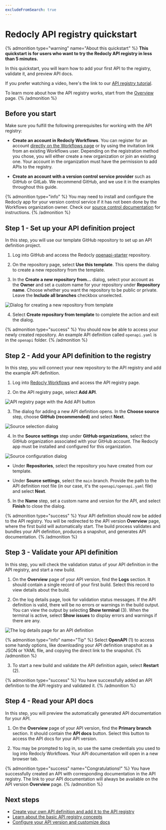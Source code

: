 ```yaml
---
excludeFromSearch: true
---
```


# Redocly API registry quickstart

{% admonition type="warning" name="About this quickstart" %}
**This quickstart is for users who want to try the Redocly API registry in less than 5 minutes.**

In this quickstart, you will learn how to add your first API to the registry, validate it, and preview API docs.

If you prefer watching a video, here's the link to our [API registry tutorial](https://www.youtube.com/watch?v=V0zOcl-l8ZM).

To learn more about how the API registry works, start from the [Overview](../overview.md) page.
{% /admonition %}

## Before you start

Make sure you fulfill the following prerequisites for working with the API registry:

- **Create an account in Redocly Workflows**. You can register for an account [directly on the Workflows page](https://app.redocly.com/signup) or by using the invitation link from an existing Workflows user. Depending on the registration method you chose, you will either create a new organization or join an existing one. Your account in the organization must have the permission to add APIs to the registry.

- **Create an account with a version control service provider** such as GitHub or GitLab. We recommend GitHub, and we use it in the examples throughout this guide.

{% admonition type="info" %}
You may need to install and configure the Redocly app for your version control service if it has not been done by the Workflows organization owner. Check our [source control documentation](../../workflows/sources/index.md) for instructions.
{% /admonition %}

## Step 1 - Set up your API definition project

In this step, you will use our template GitHub repository to set up an API definition project.

1. Log into GitHub and access the Redocly [openapi-starter](https://github.com/Redocly/openapi-starter) repository.

2. On the repository page, select **Use this template**. This opens the dialog to create a new repository from the template.

3. In the **Create a new repository from...** dialog, select your account as the **Owner** and set a custom name for your repository under **Repository name**. Choose whether you want the repository to be public or private. Leave the **Include all branches** checkbox unselected.

![Dialog for creating a new repository from template](./images/quickstart-github-create-repository.png)

4. Select **Create repository from template** to complete the action and exit the dialog.

{% admonition type="success" %}
You should now be able to access your newly created repository. An example API definition called `openapi.yaml` is in the `openapi` folder.
{% /admonition %}

## Step 2 - Add your API definition to the registry

In this step, you will connect your new repository to the API registry and add the example API definition.

1. Log into [Redocly Workflows](https://app.redocly.com/) and access the API registry page.

2. On the API registry page, select **Add API**.

![API registry page with the Add API button](./images/quickstart-add-api.png)

3. The dialog for adding a new API definition opens. In the **Choose source** step, choose **GitHub (recommended)** and select **Next**.

![Source selection dialog](./images/quickstart-select-source.png)

4. In the **Source settings** step under **GitHub organizations**, select the GitHub organization associated with your GitHub account. The Redocly app must be installed and configured for this organization.

![Source configuration dialog](./images/quickstart-configure-source.png)

- Under **Repositories**, select the repository you have created from our template.

- Under **Source settings**, select the `main` branch. Provide the path to the API definition root file (in our case, it's the `openapi/openapi.yaml` file) and select **Next**.

5. In the **Name** step, set a custom name and version for the API, and select **Finish** to close the dialog.

{% admonition type="success" %}
Your API definition should now be added to the API registry. You will be redirected to the API version **Overview** page, where the first build will automatically start. The build process validates and bundles your API definition, produces a snapshot, and generates API documentation.
{% /admonition %}

## Step 3 - Validate your API definition

In this step, you will check the validation status of your API definition in the API registry, and start a new build.

1. On the **Overview** page of your API version, find the **Logs** section. It should contain a single record of your first build. Select this record to view details about the build.

2. On the log details page, look for validation status messages. If the API definition is valid, there will be no errors or warnings in the build output. You can view the output by selecting **Show terminal** (3). When the terminal is active, select **Show issues** to display errors and warnings if there are any.

![The log details page for an API definition](./images/quickstart-log-details.png)

{% admonition type="info" name="Tip" %}
Select **OpenAPI** (1) to access some handy options, like downloading your API definition snapshot as a JSON or YAML file, and copying the direct link to the snapshot.
{% /admonition %}

3. To start a new build and validate the API definition again, select **Restart** (2).

{% admonition type="success" %}
You have successfully added an API definition to the API registry and validated it.
{% /admonition %}

## Step 4 - Read your API docs

In this step, you will preview the automatically generated API documentation for your API.

1. On the **Overview** page of your API version, find the **Primary branch** section. It should contain the **API docs** button. Select this button to access the API docs for your API version.

2. You may be prompted to log in, so use the same credentials you used to log into Redocly Workflows. Your API documentation will open in a new browser tab.

{% admonition type="success" name="Congratulations!" %}
You have successfully created an API with corresponding documentation in the API registry. The link to your API documentation will always be available on the API version **Overview** page.
{% /admonition %}

## Next steps

- [Create your own API definition and add it to the API registry](/learn/openapi/learning-openapi.md)
- [Learn about the basic API registry concepts](../resources/index.md)
- [Configure your API version and customize docs](../../settings/index.md)
